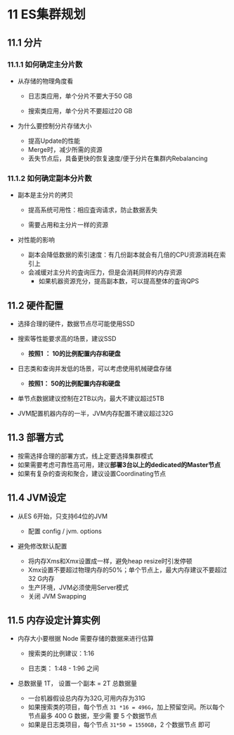 # 11 ES集群规划

## 11.1 分片

### 11.1.1 如何确定主分片数

- 从存储的物理角度看

  - 日志类应用，单个分片不要大于50 GB

  - 搜索类应用，单个分片不要超过20 GB

- 为什么要控制分片存储大小

  - 提高Update的性能
  - Merge时，减少所需的资源
  - 丢失节点后，具备更快的恢复速度/便于分片在集群内Rebalancing

### 11.1.2 如何确定副本分片数

- 副本是主分片的拷贝

  - 提高系统可用性：相应査询请求，防止数据丢失

  - 需要占用和主分片一样的资源

- 对性能的影响
  - 副本会降低数据的索引速度：有几份副本就会有几倍的CPU资源消耗在索引上
  - 会减缓对主分片的査询压力，但是会消耗同样的内存资源
    - 如果机器资源充分，提高副本数，可以提高整体的査询QPS



## 11.2 硬件配置

- 选择合理的硬件，数据节点尽可能使用SSD
- 搜索等性能要求高的场景，建议SSD

  - **按照1 ： 10的比例配置内存和硬盘**
- 日志类和查询并发低的场景，可以考虑使用机械硬盘存储
  - **按照1： 50的比例配置内存和硬盘**
- 单节点数据建议控制在2TB以内，最大不建议超过5TB
- JVM配置机器内存的一半，JVM内存配置不建议超过32G

## 11.3 部署方式

- 按需选择合理的部署方式，线上定要选择集群模式
- 如果需要考虑可靠性高可用，建议**部署3台以上的dedicated的Master节点**
- 如果有复杂的查询和聚合，建议设置Coordinating节点



## 11.4 JVM设定

- 从ES 6开始，只支持64位的JVM

  - 配置 config / jvm. options

- 避免修改默认配置
  - 将内存Xms和Xmx设置成一样，避免heap resize时引发停顿
  -  Xmx设置不要超过物理内存的50%；单个节点上，最大内存建议不要超过32 G内存
  - 生产环境，JVM必须使用Server模式
  - 关闭 JVM Swapping



## 11.5 内存设定计算实例

- 内存大小要根据 Node 需要存储的数据来进行估算  

  - 搜索类的比例建议：1:16 

  - 日志类： 1:48 - 1:96 之间 
- 总数据量 1T， 设置一个副本 = 2T 总数据量 
  - 一台机器假设总内存为32G,可用内存为31G
  -  如果搜索类的项目，每个节点 ```31 *16 = 496G```，加上预留空间。所以每个节点最多 400 G 数据，至少需 要 5 个数据节点 
  - 如果是日志类项目，每个节点 ```31*50 = 1550GB```，2 个数据节点 即可